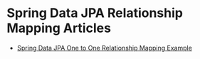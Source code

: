 # Spring Data JPA Relationship Mapping Articles

- [Spring Data JPA One to One Relationship Mapping Example](https://attacomsian.com/blog/spring-data-jpa-one-to-one-mapping)
